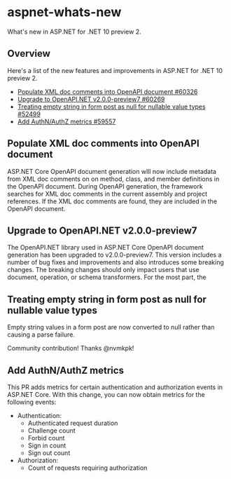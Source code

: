 # aspnet-whats-new

What's new in ASP.NET for .NET 10 preview 2.

## Overview

Here's a list of the new features and improvements in ASP.NET for .NET 10 preview 2.

<!-- https://github.com/dotnet/aspnetcore/pulls?q=is%3Apr+milestone%3A10.0-preview2+is%3Aclosed+label%3Aarea-minimal%2Carea-mvc%2Carea-auth%2Carea-identity -->

- [Populate XML doc comments into OpenAPI document #60326](https://github.com/dotnet/aspnetcore/pull/60326)
- [Upgrade to OpenAPI.NET v2.0.0-preview7 #60269](https://github.com/dotnet/aspnetcore/pull/60269)
- [Treating empty string in form post as null for nullable value types #52499](https://github.com/dotnet/aspnetcore/pull/52499)
- [Add AuthN/AuthZ metrics #59557](https://github.com/dotnet/aspnetcore/pull/59557)

## Populate XML doc comments into OpenAPI document

ASP.NET Core OpenAPI document generation wlll now include metadata from XML doc comments on on method, class, and member definitions in the OpenAPI document. During OpenAPI generation, the framework searches for XML doc comments in the current assembly and project references. If the XML doc comments are found, they are included in the OpenAPI document.

## Upgrade to OpenAPI.NET v2.0.0-preview7

The OpenAPI.NET library used in ASP.NET Core OpenAPI document generation has been upgraded to v2.0.0-preview7.
This version includes a number of bug fixes and improvements and also introduces some breaking changes. The breaking changes should only impact users that use document, operation, or schema transformers. For the most part, the

## Treating empty string in form post as null for nullable value types

Empty string values in a form post are now converted to null rather than causing a parse failure.

Community contribution! Thanks @nvmkpk!

## Add AuthN/AuthZ metrics

This PR adds metrics for certain authentication and authorization events in ASP.NET Core. With this change, you can now obtain metrics for the following events:
- Authentication:
  - Authenticated request duration
  - Challenge count
  - Forbid count
  - Sign in count
  - Sign out count
- Authorization:
  - Count of requests requiring authorization

